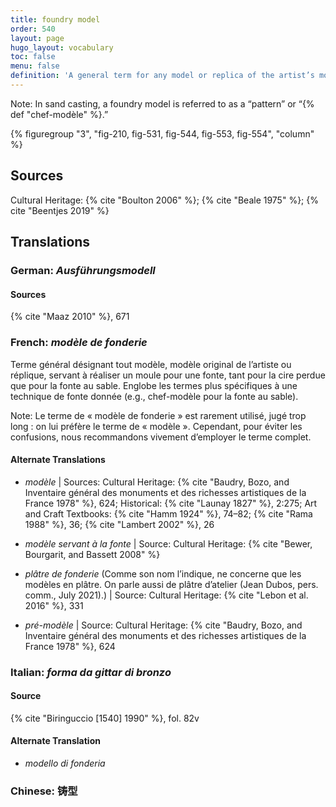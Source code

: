```yaml
---
title: foundry model
order: 540
layout: page
hugo_layout: vocabulary
toc: false
menu: false
definition: 'A general term for any model or replica of the artist’s model that is used to make a mold. It is made by the foundry in order to preserve the artist’s model. A foundry model may also be used as a reference for the finishing of a bronze for the purpose of quality control.'
---
```


<div class="backmatter">
Note: In sand casting, a foundry model is referred to as a “pattern” or “{% def "chef-modèle" %}.”
</div>

{% figuregroup "3", "fig-210, fig-531, fig-544, fig-553, fig-554", "column" %}

## Sources

Cultural Heritage: {% cite "Boulton 2006" %}; {% cite "Beale 1975" %}; {% cite "Beentjes 2019" %}

## Translations

<div class="accordion">

### **German**: *Ausführungsmodell*

#### Sources

{% cite "Maaz 2010" %}, 671

### **French**: *modèle de fonderie*

Terme général désignant tout modèle, modèle original de l’artiste ou réplique, servant à réaliser un moule pour une fonte, tant pour la cire perdue que pour la fonte au sable. Englobe les termes plus spécifiques à une technique de fonte donnée (e.g., chef-modèle pour la fonte au sable).

<div class="backmatter">
Note: Le terme de « modèle de fonderie » est rarement utilisé, jugé trop long : on lui préfère le terme de « modèle ». Cependant, pour éviter les confusions, nous recommandons vivement d’employer le terme complet.
</div>

#### Alternate Translations

- *modèle* | Sources: Cultural Heritage: {% cite "Baudry, Bozo, and Inventaire général des monuments et des richesses artistiques de la France 1978" %}, 624; Historical: {% cite "Launay 1827" %}, 2:275; Art and Craft Textbooks: {% cite "Hamm 1924" %}, 74–82; {% cite "Rama 1988" %}, 36; {% cite "Lambert 2002" %}, 26

- *modèle servant à la fonte* | Source: Cultural Heritage: {% cite "Bewer, Bourgarit, and Bassett 2008" %}

- *plâtre de fonderie* (Comme son nom l’indique, ne concerne que les modèles en plâtre. On parle aussi de plâtre d’atelier (Jean Dubos, pers. comm., July 2021).) | Source: Cultural Heritage: {% cite "Lebon et al. 2016" %}, 331

- *pré-modèle* | Source: Cultural Heritage: {% cite "Baudry, Bozo, and Inventaire général des monuments et des richesses artistiques de la France 1978" %}, 624

### **Italian**: *forma da gittar di bronzo*

#### Source

{% cite "Biringuccio [1540] 1990" %}, fol. 82v

#### Alternate Translation

- *modello di fonderia*

### **Chinese**: 铸型

</div>
